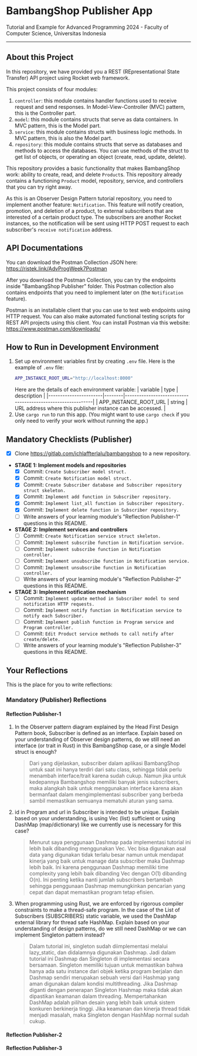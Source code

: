 # BambangShop Publisher App
Tutorial and Example for Advanced Programming 2024 - Faculty of Computer Science, Universitas Indonesia

---

## About this Project
In this repository, we have provided you a REST (REpresentational State Transfer) API project using Rocket web framework.

This project consists of four modules:
1.  `controller`: this module contains handler functions used to receive request and send responses.
    In Model-View-Controller (MVC) pattern, this is the Controller part.
2.  `model`: this module contains structs that serve as data containers.
    In MVC pattern, this is the Model part.
3.  `service`: this module contains structs with business logic methods.
    In MVC pattern, this is also the Model part.
4.  `repository`: this module contains structs that serve as databases and methods to access the databases.
    You can use methods of the struct to get list of objects, or operating an object (create, read, update, delete).

This repository provides a basic functionality that makes BambangShop work: ability to create, read, and delete `Product`s.
This repository already contains a functioning `Product` model, repository, service, and controllers that you can try right away.

As this is an Observer Design Pattern tutorial repository, you need to implement another feature: `Notification`.
This feature will notify creation, promotion, and deletion of a product, to external subscribers that are interested of a certain product type.
The subscribers are another Rocket instances, so the notification will be sent using HTTP POST request to each subscriber's `receive notification` address.

## API Documentations

You can download the Postman Collection JSON here: https://ristek.link/AdvProgWeek7Postman

After you download the Postman Collection, you can try the endpoints inside "BambangShop Publisher" folder.
This Postman collection also contains endpoints that you need to implement later on (the `Notification` feature).

Postman is an installable client that you can use to test web endpoints using HTTP request.
You can also make automated functional testing scripts for REST API projects using this client.
You can install Postman via this website: https://www.postman.com/downloads/

## How to Run in Development Environment
1.  Set up environment variables first by creating `.env` file.
    Here is the example of `.env` file:
    ```bash
    APP_INSTANCE_ROOT_URL="http://localhost:8000"
    ```
    Here are the details of each environment variable:
    | variable              | type   | description                                                |
    |-----------------------|--------|------------------------------------------------------------|
    | APP_INSTANCE_ROOT_URL | string | URL address where this publisher instance can be accessed. |
2.  Use `cargo run` to run this app.
    (You might want to use `cargo check` if you only need to verify your work without running the app.)

## Mandatory Checklists (Publisher)
-   [x] Clone https://gitlab.com/ichlaffterlalu/bambangshop to a new repository.
-   **STAGE 1: Implement models and repositories**
    -   [x] Commit: `Create Subscriber model struct.`
    -   [x] Commit: `Create Notification model struct.`
    -   [x] Commit: `Create Subscriber database and Subscriber repository struct skeleton.`
    -   [x] Commit: `Implement add function in Subscriber repository.`
    -   [x] Commit: `Implement list_all function in Subscriber repository.`
    -   [x] Commit: `Implement delete function in Subscriber repository.`
    -   [ ] Write answers of your learning module's "Reflection Publisher-1" questions in this README.
-   **STAGE 2: Implement services and controllers**
    -   [ ] Commit: `Create Notification service struct skeleton.`
    -   [ ] Commit: `Implement subscribe function in Notification service.`
    -   [ ] Commit: `Implement subscribe function in Notification controller.`
    -   [ ] Commit: `Implement unsubscribe function in Notification service.`
    -   [ ] Commit: `Implement unsubscribe function in Notification controller.`
    -   [ ] Write answers of your learning module's "Reflection Publisher-2" questions in this README.
-   **STAGE 3: Implement notification mechanism**
    -   [ ] Commit: `Implement update method in Subscriber model to send notification HTTP requests.`
    -   [ ] Commit: `Implement notify function in Notification service to notify each Subscriber.`
    -   [ ] Commit: `Implement publish function in Program service and Program controller.`
    -   [ ] Commit: `Edit Product service methods to call notify after create/delete.`
    -   [ ] Write answers of your learning module's "Reflection Publisher-3" questions in this README.

## Your Reflections
This is the place for you to write reflections:

### Mandatory (Publisher) Reflections

#### Reflection Publisher-1

1. In the Observer pattern diagram explained by the Head First Design Pattern book, Subscriber
is defined as an interface. Explain based on your understanding of Observer design patterns,
do we still need an interface (or trait in Rust) in this BambangShop case, or a single Model
struct is enough?

    > Dari yang dijelaskan, subscriber dalam aplikasi BambangShop untuk saat ini hanya terdiri dari satu class, sehingga tidak perlu menambah interface/trait karena sudah cukup. Namun jika untuk kedepannya Bambangshop memiliki banyak jenis subscribers, maka alangkah baik untuk menggunakan interface karena akan bermanfaat dalam mengimplementasi subscriber yang berbeda sambil memastikan semuanya mematuhi aturan yang sama.

2. id in Program and url in Subscriber is intended to be unique. Explain based on your
understanding, is using Vec (list) sufficient or using DashMap (map/dictionary) like we currently
use is necessary for this case?

    > Menurut saya penggunaan Dashmap pada implementasi tutorial ini lebih baik dibanding menggunakan Vec. Vec bisa digunakan asal data yang digunakan tidak terlalu besar namun untuk mendapat kinerja yang baik untuk manage data subscriber maka Dashmap lebih baik. Ini karena penggunaan Dashmap memiliki time complexity yang lebih baik dibanding Vec dengan O(1) dibanding O(n). Ini penting ketika nanti jumlah subscribers bertambah sehingga penggunaan Dashmap memungkinkan pencarian yang cepat dan dapat memastikan program tetap efisien.

3. When programming using Rust, we are enforced by rigorous compiler constraints to make a
thread-safe program. In the case of the List of Subscribers (SUBSCRIBERS) static variable, we
used the DashMap external library for thread safe HashMap. Explain based on your
understanding of design patterns, do we still need DashMap or we can implement Singleton
pattern instead?

    > Dalam tutorial ini, singleton sudah diimplementasi melalui lazy_static, dan didalamnya digunakan Dashmap. Jadi dalam tutorial ini Dashmap dan Singleton di implementasi secara bersamaan. Singleton memiliki tujuan untuk memastikan bahwa hanya ada satu instance dari objek ketika program berjalan dan Dashmap sendiri merupakan sebuah versi dari Hashmap yang aman digunakan dalam kondisi multithreading. Jika Dashmap diganti dengan penerapan Singleton Hashmap maka tidak akan dipastikan keamanan dalam threading. Mempertahankan DashMap adalah pilihan desain yang lebih baik untuk sistem konkuren berkinerja tinggi. Jika keamanan dan kinerja thread tidak menjadi masalah, maka Singleton dengan HashMap normal sudah cukup.

#### Reflection Publisher-2

#### Reflection Publisher-3

